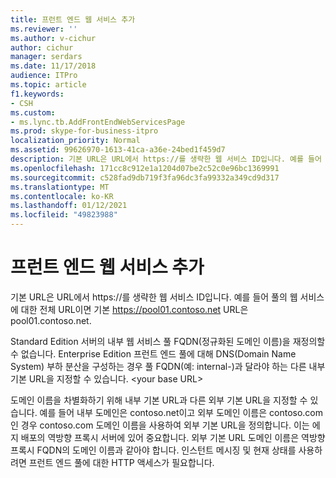 ```yaml
---
title: 프런트 엔드 웹 서비스 추가
ms.reviewer: ''
ms.author: v-cichur
author: cichur
manager: serdars
ms.date: 11/17/2018
audience: ITPro
ms.topic: article
f1.keywords:
- CSH
ms.custom:
- ms.lync.tb.AddFrontEndWebServicesPage
ms.prod: skype-for-business-itpro
localization_priority: Normal
ms.assetid: 99626970-1613-41ca-a36e-24bed1f459d7
description: 기본 URL은 URL에서 https://를 생략한 웹 서비스 ID입니다. 예를 들어 풀의 웹 서비스에 대한 전체 URL이면 기본 https://pool01.contoso.net URL은 pool01.contoso.net.
ms.openlocfilehash: 171cc8c912e1a1204d07be2c52c0e96bc1369991
ms.sourcegitcommit: c528fad9db719f3fa96dc3fa99332a349cd9d317
ms.translationtype: MT
ms.contentlocale: ko-KR
ms.lasthandoff: 01/12/2021
ms.locfileid: "49823988"
---
```

# <a name="add-front-end-web-services"></a>프런트 엔드 웹 서비스 추가
 
기본 URL은 URL에서 https://를 생략한 웹 서비스 ID입니다. 예를 들어 풀의 웹 서비스에 대한 전체 URL이면 기본 https://pool01.contoso.net URL은 pool01.contoso.net.
  
Standard Edition 서버의 내부 웹 서비스 풀 FQDN(정규화된 도메인 이름)을 재정의할 수 없습니다. Enterprise Edition 프런트 엔드 풀에 대해 DNS(Domain Name System) 부하 분산을 구성하는 경우 풀 FQDN(예: internal-)과 달라야 하는 다른 내부 기본 URL을 지정할 수 있습니다. \<your base URL\>
  
도메인 이름을 차별화하기 위해 내부 기본 URL과 다른 외부 기본 URL을 지정할 수 있습니다. 예를 들어 내부 도메인은 contoso.net이고 외부 도메인 이름은 contoso.com인 경우 contoso.com 도메인 이름을 사용하여 외부 기본 URL을 정의합니다. 이는 에지 배포의 역방향 프록시 서버에 있어 중요합니다. 외부 기본 URL 도메인 이름은 역방향 프록시 FQDN의 도메인 이름과 같아야 합니다. 인스턴트 메시징 및 현재 상태를 사용하려면 프런트 엔드 풀에 대한 HTTP 액세스가 필요합니다.
  

